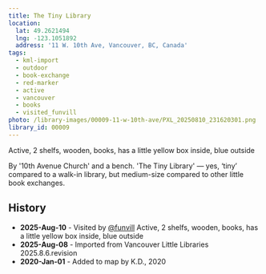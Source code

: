 ```yaml
---
title: The Tiny Library
location:
  lat: 49.2621494
  lng: -123.1051892
  address: '11 W. 10th Ave, Vancouver, BC, Canada'
tags:
  - kml-import
  - outdoor
  - book-exchange
  - red-marker
  - active
  - vancouver
  - books
  - visited_funvill   
photo: /library-images/00009-11-w-10th-ave/PXL_20250810_231620301.png
library_id: 00009
---
```


Active, 2 shelfs, wooden, books, has a little yellow box inside, blue outside

By '10th Avenue Church' and a bench.
'The Tiny Library' — yes, ‘tiny’ compared to a walk-in library, but medium-size compared to other little book exchanges.

## History

- **2025-Aug-10** - Visited by [@funvill](https://blog.abluestar.com) Active, 2 shelfs, wooden, books, has a little yellow box inside, blue outside
- **2025-Aug-08** - Imported from Vancouver Little Libraries 2025.8.6.revision
- **2020-Jan-01** - Added to map by K.D., 2020
